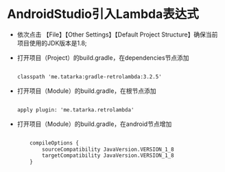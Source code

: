 # AndroidStudio引入Lambda表达式

*  依次点击 【File】【Other Settings】【Default Project Structure】确保当前项目使用的JDK版本是1.8;

*  打开项目（Project）的build.gradle，在dependencies节点添加

	```txt

	classpath 'me.tatarka:gradle-retrolambda:3.2.5'

	```
* 打开项目（Module）的build.gradle，在根节点添加
	```txt
	
	apply plugin: 'me.tatarka.retrolambda'


	```
* 打开项目（Module）的build.gradle，在android节点增加
	```txt

		compileOptions {
			sourceCompatibility JavaVersion.VERSION_1_8
			targetCompatibility JavaVersion.VERSION_1_8
		}

	```


